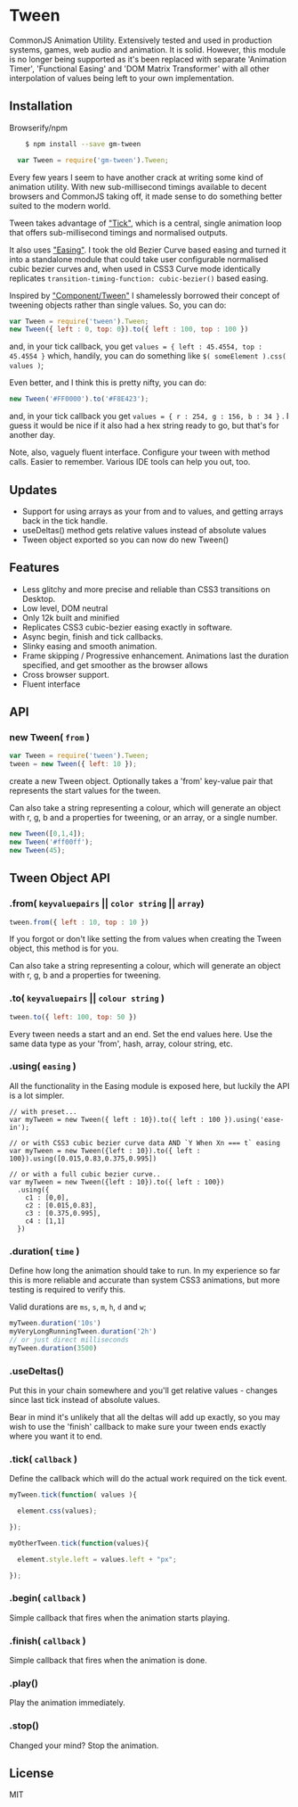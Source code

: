 # Tween

CommonJS Animation Utility. Extensively tested and used in production systems, games, web audio and animation. It is solid. However, this module is no longer being supported as it's been replaced with separate 'Animation Timer', 'Functional Easing' and 'DOM Matrix Transformer' with all other interpolation of values being left to your own implementation. 




## Installation

Browserify/npm

```sh
    $ npm install --save gm-tween
```

```js
  var Tween = require('gm-tween').Tween;
```


Every few years I seem to have another crack at writing some kind of animation utility. With new sub-millisecond timings available to decent browsers and CommonJS taking off, it made sense to do something better suited to the modern world.

Tween takes advantage of ["Tick"](http://github.com/CharlotteGore/tick), which is a central, single animation loop that offers sub-millisecond timings and normalised outputs.

It also uses ["Easing"](http://github.com/CharlotteGore/easing). I took the old Bezier Curve based easing and turned it into a standalone module that could take user configurable normalised cubic bezier curves and, when used in CSS3 Curve mode identically replicates `transition-timing-function: cubic-bezier()` based easing.

Inspired by ["Component/Tween"](http://github.com/component/tween) I shamelessly borrowed their concept of tweening objects rather than single values. So, you can do:

```js
var Tween = require('tween').Tween;
new Tween({ left : 0, top: 0}).to({ left : 100, top : 100 })
```

and, in your tick callback, you get `values = { left : 45.4554, top : 45.4554 }` which, handily, you can do something like `$( someElement ).css( values )`; 

Even better, and I think this is pretty nifty, you can do:

```js
new Tween('#FF0000').to('#F8E423');
```

and, in your tick callback you get `values = { r : 254, g : 156, b : 34 }` . I guess it would be nice if it also had a hex string ready to go, but that's for another day.

Note, also, vaguely fluent interface. Configure your tween with method calls. Easier to remember. Various IDE tools can help you out, too. 

## Updates

- Support for using arrays as your from and to values, and getting arrays back in the tick handle. 
- useDeltas() method gets relative values instead of absolute values
- Tween object exported so you can now do new Tween()

## Features

- Less glitchy and more precise and reliable than CSS3 transitions on Desktop.
- Low level, DOM neutral
- Only 12k built and minified
- Replicates CSS3 cubic-bezier easing exactly in software.
- Async begin, finish and tick callbacks.
- Slinky easing and smooth animation.
- Frame skipping / Progressive enhancement. Animations last the duration specified, and get smoother as the browser allows
- Cross browser support.
- Fluent interface



## API

### new Tween( `from` )

```js
var Tween = require('tween').Tween;
tween = new Tween({ left: 10 });
```

create a new Tween object. Optionally takes a 'from' key-value pair that represents the start values for the tween.

Can also take a string representing a colour, which will generate an object with r, g, b and a properties for tweening, or an array, or a single number.

```js
new Tween([0,1,4]);
new Tween('#ff00ff');
new Tween(45);
```

## Tween Object API

### .from( `keyvaluepairs` || `color string` || `array`)

```js
tween.from({ left : 10, top : 10 })
```

If you forgot or don't like setting the from values when creating the Tween object, this method is for you.

Can also take a string representing a colour, which will generate an object with r, g, b and a properties for tweening.

### .to( `keyvaluepairs` || `colour string` )

```js
tween.to({ left: 100, top: 50 })
```

Every tween needs a start and an end. Set the end values here. Use the same data type as your 'from', hash, array, colour string, etc.

### .using( `easing` )

All the functionality in the Easing module is exposed here, but luckily the API is a lot simpler.

```
// with preset... 
var myTween = new Tween({ left : 10}).to({ left : 100 }).using('ease-in');

// or with CSS3 cubic bezier curve data AND `Y When Xn === t` easing
var myTween = new Tween({left : 10}).to({ left : 100}).using([0.015,0.83,0.375,0.995]) 

// or with a full cubic bezier curve..
var myTween = new Tween({left : 10}).to({ left : 100})
  .using({ 
    c1 : [0,0], 
    c2 : [0.015,0.83], 
    c3 : [0.375,0.995], 
    c4 : [1,1]
  })
```

### .duration( `time` )

Define how long the animation should take to run. In my experience so far this is more reliable and accurate than system CSS3 animations, but more testing is required to verify this.

Valid durations are `ms`, `s`, `m`, `h`, `d` and `w`;

```js
myTween.duration('10s')
myVeryLongRunningTween.duration('2h')
// or just direct milliseconds
myTween.duration(3500)
```

### .useDeltas()

Put this in your chain somewhere and you'll get relative values - changes since last tick instead of absolute values.

Bear in mind it's unlikely that all the deltas will add up exactly, so you may wish to use the 'finish' callback to make sure your tween ends exactly where you want it to end.

### .tick( `callback` )

  Define the callback which will do the actual work required on the tick event. 

```js
myTween.tick(function( values ){ 

  element.css(values);

});

myOtherTween.tick(function(values){

  element.style.left = values.left + "px";

});
```

### .begin( `callback` )

  Simple callback that fires when the animation starts playing.

### .finish( `callback` )

  Simple callback that fires when the animation is done. 

### .play()

  Play the animation immediately.

### .stop()

  Changed your mind? Stop the animation.

## License

  MIT
